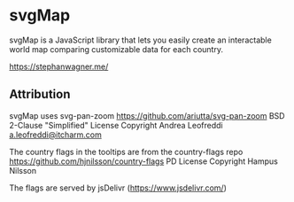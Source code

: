 # svgMap

svgMap is a JavaScript library that lets you easily create an interactable world map comparing customizable data for each country.

https://stephanwagner.me/


## Attribution

svgMap uses svg-pan-zoom
https://github.com/ariutta/svg-pan-zoom
BSD 2-Clause "Simplified" License
Copyright Andrea Leofreddi <a.leofreddi@itcharm.com>

The country flags in the tooltips are from the country-flags repo
https://github.com/hjnilsson/country-flags
PD License
Copyright Hampus Nilsson

The flags are served by jsDelivr (https://www.jsdelivr.com/)